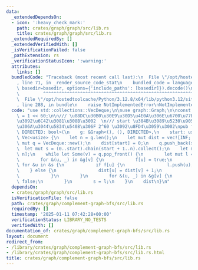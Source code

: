 ```yaml
---
data:
  _extendedDependsOn:
  - icon: ':heavy_check_mark:'
    path: crates/graph/graph/src/lib.rs
    title: crates/graph/graph/src/lib.rs
  _extendedRequiredBy: []
  _extendedVerifiedWith: []
  _isVerificationFailed: false
  _pathExtension: rs
  _verificationStatusIcon: ':warning:'
  attributes:
    links: []
  bundledCode: "Traceback (most recent call last):\n  File \"/opt/hostedtoolcache/Python/3.12.8/x64/lib/python3.12/site-packages/onlinejudge_verify/documentation/build.py\"\
    , line 71, in _render_source_code_stat\n    bundled_code = language.bundle(stat.path,\
    \ basedir=basedir, options={'include_paths': [basedir]}).decode()\n          \
    \         ^^^^^^^^^^^^^^^^^^^^^^^^^^^^^^^^^^^^^^^^^^^^^^^^^^^^^^^^^^^^^^^^^^^^^^^^^^^^^^^^^\n\
    \  File \"/opt/hostedtoolcache/Python/3.12.8/x64/lib/python3.12/site-packages/onlinejudge_verify/languages/rust.py\"\
    , line 288, in bundle\n    raise NotImplementedError\nNotImplementedError\n"
  code: "use std::collections::VecDeque;\n\nuse graph::Graph;\n\nconst INF: usize\
    \ = 1 << 60;\n\n/// \u88DC\u30B0\u30E9\u30D5\u4E0A\u306E\u6700\u77ED\u8DDD\u96E2\
    \u3092\u6C42\u3081\u308B\u3002  \n/// start \u304B\u3089\u5230\u9054\u3067\u304D\
    \u306A\u3044\u5834\u5408\u306F 2^60 \u3092\u8FD4\u3059\u3002\npub fn complement_graph_bfs<const\
    \ DIRECTED: bool>(\n    g: &Graph<(), (), DIRECTED>,\n    start: usize,\n) ->\
    \ Vec<usize> {\n    let n = g.len();\n    let mut dist = vec![INF; n];\n    let\
    \ mut q = VecDeque::new();\n    dist[start] = 0;\n    q.push_back(start);\n  \
    \  let mut s = (0..start).chain(start + 1..n).collect();\n    let mut f = vec![false;\
    \ n];\n    while let Some(v) = q.pop_front() {\n        let mut l = vec![];\n\
    \        for &(u, _) in &g[v] {\n            f[u] = true;\n        }\n       \
    \ for &u in &s {\n            if f[u] {\n                l.push(u);\n        \
    \    } else {\n                dist[u] = dist[v] + 1;\n                q.push_back(u);\n\
    \            }\n        }\n        for &(u, _) in &g[v] {\n            f[u] =\
    \ false;\n        }\n        s = l;\n    }\n    dist\n}\n"
  dependsOn:
  - crates/graph/graph/src/lib.rs
  isVerificationFile: false
  path: crates/graph/complement-graph-bfs/src/lib.rs
  requiredBy: []
  timestamp: '2025-01-11 07:42:28+00:00'
  verificationStatus: LIBRARY_NO_TESTS
  verifiedWith: []
documentation_of: crates/graph/complement-graph-bfs/src/lib.rs
layout: document
redirect_from:
- /library/crates/graph/complement-graph-bfs/src/lib.rs
- /library/crates/graph/complement-graph-bfs/src/lib.rs.html
title: crates/graph/complement-graph-bfs/src/lib.rs
---
```


